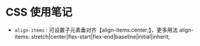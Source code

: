# CSS 使用笔记


- `align-items` : 可设置子元素垂对齐【align-items:center;】，更多用法 align-items: stretch|center|flex-start|flex-end|baseline|initial|inherit;
